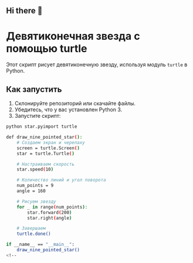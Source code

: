 ## Hi there 👋
# Девятиконечная звезда с помощью turtle

Этот скрипт рисует девятиконечную звезду, используя модуль `turtle` в Python.

## Как запустить

1. Склонируйте репозиторий или скачайте файлы.
2. Убедитесь, что у вас установлен Python 3.
3. Запустите скрипт:

```bash
python star.pyimport turtle

def draw_nine_pointed_star():
    # Создаем экран и черепаху
    screen = turtle.Screen()
    star = turtle.Turtle()

    # Настраиваем скорость
    star.speed(10)

    # Количество линий и угол поворота
    num_points = 9
    angle = 160

    # Рисуем звезду
    for _ in range(num_points):
        star.forward(200)
        star.right(angle)

    # Завершаем
    turtle.done()

if __name__ == "__main__":
    draw_nine_pointed_star()
<!--
